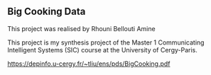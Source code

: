 Big Cooking Data
----------------------

This project was realised by Rhouni Bellouti Amine 


This project is my synthesis project of the Master 1 Communicating Intelligent Systems (SIC) course at the University of Cergy-Paris.


https://depinfo.u-cergy.fr/~tliu/ens/pds/BigCooking.pdf

